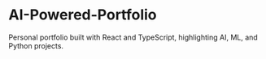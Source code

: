 # AI-Powered-Portfolio
Personal portfolio built with React and TypeScript, highlighting AI, ML, and Python projects.
